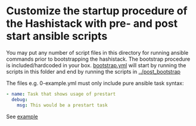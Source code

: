 # Customize the startup procedure of the Hashistack with pre- and post start ansible scripts

You may put any number of script files in this directory for running ansible commands prior to bootstrapping the hashistack.
The bootstrap procedure is included/hardcoded in your box.
[bootstrap.yml](https://github.com/skatteetaten/vagrant-hashistack/blob/master/ansible/bootstrap.yml) will start by running the scripts in this folder and end by running the scripts in [../post_bootstrap](../post_bootstrap)


The files e.g. 0-example.yml must only include pure ansible task syntax:
```yaml
- name: Task that shows usage of prestart
  debug:
    msg: This would be a prestart task
```

See [example](https://github.com/skatteetaten/vagrant-hashistack-template/blob/master/template_example/dev/vagrant/conf/consul/99-override.hcl)
